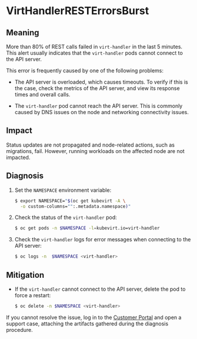 # VirtHandlerRESTErrorsBurst
<!-- Edited by Jiří Herrmann, 9 Nov 2022 -->

## Meaning

More than 80% of REST calls failed in `virt-handler` in the last 5 minutes.
This alert usually indicates that the `virt-handler` pods cannot connect
to the API server.

This error is frequently caused by one of the following problems:

- The API server is overloaded, which causes timeouts. To verify if this
is the case, check the metrics of the API server, and view its response
times and overall calls.

- The `virt-handler` pod cannot reach the API server. This is commonly
caused by DNS issues on the node and networking connectivity issues.

## Impact

Status updates are not propagated and node-related actions, such as migrations,
fail. However, running workloads on the affected node are not impacted.

## Diagnosis

1. Set the `NAMESPACE` environment variable:

   ```bash
   $ export NAMESPACE="$(oc get kubevirt -A \
     -o custom-columns="":.metadata.namespace)"
   ```

2. Check the status of the `virt-handler` pod:

   ```bash
   $ oc get pods -n $NAMESPACE -l=kubevirt.io=virt-handler
   ```

3. Check the `virt-handler` logs for error messages when connecting to
the API server:

   ```bash
   $ oc logs -n  $NAMESPACE <virt-handler>
   ```

## Mitigation

- If the `virt-handler` cannot connect to the API server, delete the pod
to force a restart:

  ```bash
  $ oc delete -n $NAMESPACE <virt-handler>
  ```

If you cannot resolve the issue, log in to the
[Customer Portal](https://access.redhat.com) and open a support case,
attaching the artifacts gathered during the diagnosis procedure.
